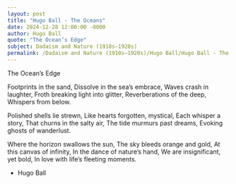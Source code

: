 ```yaml
---
layout: post
title: "Hugo Ball - The Oceans"
date: 2024-12-28 12:00:00 -0000
author: Hugo Ball
quote: "The Ocean’s Edge"
subject: Dadaism and Nature (1910s–1920s)
permalink: /Dadaism and Nature (1910s–1920s)/Hugo Ball/Hugo Ball - The Oceans
---
```


The Ocean’s Edge

Footprints in the sand,
Dissolve in the sea’s embrace,
Waves crash in laughter,
Froth breaking light into glitter,
Reverberations of the deep,
Whispers from below.

Polished shells lie strewn,
Like hearts forgotten, mystical,
Each whisper a story,
That churns in the salty air,
The tide murmurs past dreams,
Evoking ghosts of wanderlust.

Where the horizon swallows the sun,
The sky bleeds orange and gold,
At this canvas of infinity,
In the dance of nature’s hand,
We are insignificant, yet bold,
In love with life’s fleeting moments.


- Hugo Ball
